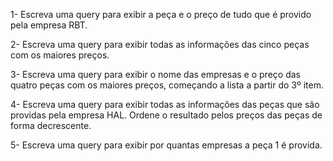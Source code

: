 1- Escreva uma query para exibir a peça e o preço de tudo que é provido pela empresa RBT.

2- Escreva uma query para exibir todas as informações das cinco peças com os maiores preços.

3- Escreva uma query para exibir o nome das empresas e o preço das quatro peças com os maiores preços, começando a lista a partir do 3º item.

4- Escreva uma query para exibir todas as informações das peças que são providas pela empresa HAL. Ordene o resultado pelos preços das peças de forma decrescente.

5- Escreva uma query para exibir por quantas empresas a peça 1 é provida.

